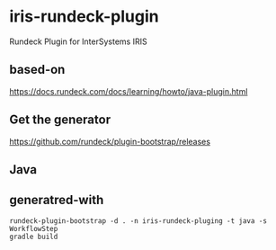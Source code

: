 # iris-rundeck-plugin
Rundeck Plugin for InterSystems IRIS

## based-on
https://docs.rundeck.com/docs/learning/howto/java-plugin.html

## Get the generator
https://github.com/rundeck/plugin-bootstrap/releases

## Java


## generatred-with

```
rundeck-plugin-bootstrap -d . -n iris-rundeck-pluging -t java -s WorkflowStep
gradle build

```
